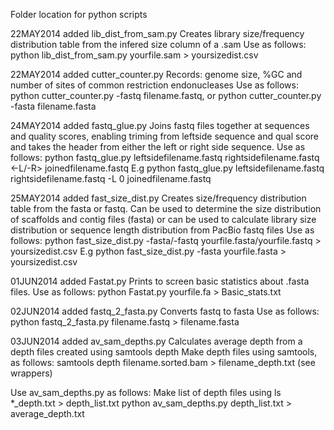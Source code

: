 Folder location for python scripts

22MAY2014 added lib_dist_from_sam.py
Creates library size/frequency distribution table from the infered size column of a .sam
Use as follows:
python lib_dist_from_sam.py yourfile.sam > yoursizedist.csv

22MAY2014 added cutter_counter.py
Records: genome size, %GC and number of sites of common restriction endonucleases
Use as follows:
python cutter_counter.py -fastq filename.fastq, or
python cutter_counter.py -fasta filename.fasta

24MAY2014 added fastq_glue.py
Joins fastq files together at sequences and quality scores, enabling triming from leftside sequence and qual score and takes the header from either the left or right side sequence.
Use as follows:
python fastq_glue.py leftsidefilename.fastq rightsidefilename.fastq <-L/-R> <trim left by interger> joinedfilename.fastq
E.g python fastq_glue.py leftsidefilename.fastq rightsidefilename.fastq -L 0 joinedfilename.fastq

25MAY2014 added fast_size_dist.py
Creates size/frequency distribution table from the fasta or fastq. Can be used to determine the size distribution of scaffolds and contig files (fasta) or can be used to calculate library size distribution or sequence length distribution from PacBio fastq files
Use as follows:
python fast_size_dist.py -fasta/-fastq yourfile.fasta/yourfile.fastq > yoursizedist.csv
E.g python fast_size_dist.py -fasta yourfile.fasta > yoursizedist.csv

01JUN2014 added Fastat.py
Prints to screen basic statistics about .fasta files.
Use as follows:
python Fastat.py yourfile.fa > Basic_stats.txt

02JUN2014 added fastq_2_fasta.py
Converts fastq to fasta
Use as follows:
python fastq_2_fasta.py filename.fastq > filename.fasta

03JUN2014 added av_sam_depths.py
Calculates average depth from a depth files created using samtools depth
Make depth files using samtools, as follows:
samtools depth filename.sorted.bam > filename_depth.txt (see wrappers)

Use av_sam_depths.py as follows:
Make list of depth files using ls *_depth.txt > depth_list.txt
python av_sam_depths.py depth_list.txt > average_depth.txt
